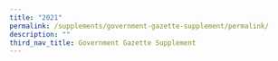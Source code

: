 ```yaml
---
title: "2021"
permalink: /supplements/government-gazette-supplement/permalink/
description: ""
third_nav_title: Government Gazette Supplement
---
```

